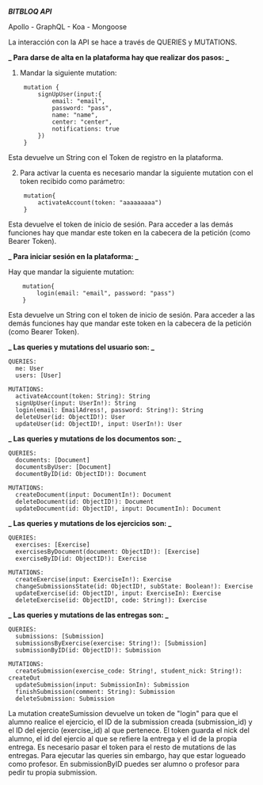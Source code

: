 **_BITBLOQ API_**

Apollo - GraphQL - Koa - Mongoose

La interacción con la API se hace a través de QUERIES y MUTATIONS.

**_ Para darse de alta en la plataforma hay que realizar dos pasos: _**

1.  Mandar la siguiente mutation:

         mutation {
             signUpUser(input:{
                 email: "email",
                 password: "pass",
                 name: "name",
                 center: "center",
                 notifications: true
             })
         }

Esta devuelve un String con el Token de registro en la plataforma.

2.  Para activar la cuenta es necesario mandar la siguiente mutation con el token recibido como parámetro:

         mutation{
             activateAccount(token: "aaaaaaaaa")
         }

Esta devuelve el token de inicio de sesión. Para acceder a las demás funciones hay que mandar este token en la cabecera de la petición (como Bearer Token).

**_ Para iniciar sesión en la plataforma: _**

Hay que mandar la siguiente mutation:

        mutation{
            login(email: "email", password: "pass")
        }

Esta devuelve un String con el token de inicio de sesión. Para acceder a las demás funciones hay que mandar este token en la cabecera de la petición (como Bearer Token).

**_ Las queries y mutations del usuario son: _**

    QUERIES:
      me: User
      users: [User]

    MUTATIONS:
      activateAccount(token: String): String
      signUpUser(input: UserIn!): String
      login(email: EmailAdress!, password: String!): String
      deleteUser(id: ObjectID!): User
      updateUser(id: ObjectID!, input: UserIn!): User

**_ Las queries y mutations de los documentos son: _**

    QUERIES:
      documents: [Document]
      documentsByUser: [Document]
      documentByID(id: ObjectID!): Document

    MUTATIONS:
      createDocument(input: DocumentIn!): Document
      deleteDocument(id: ObjectID!): Document
      updateDocument(id: ObjectID!, input: DocumentIn): Document

**_ Las queries y mutations de los ejercicios son: _**

    QUERIES:
      exercises: [Exercise]
      exercisesByDocument(document: ObjectID!): [Exercise]
      exerciseByID(id: ObjectID!): Exercise

    MUTATIONS:
      createExercise(input: ExerciseIn!): Exercise
      changeSubmissionsState(id: ObjectID!, subState: Boolean!): Exercise
      updateExercise(id: ObjectID!, input: ExerciseIn): Exercise
      deleteExercise(id: ObjectID!, code: String!): Exercise

**_ Las queries y mutations de las entregas son: _**

    QUERIES:
      submissions: [Submission]
      submissionsByExercise(exercise: String!): [Submission]
      submissionByID(id: ObjectID!): Submission

    MUTATIONS:
      createSubmission(exercise_code: String!, student_nick: String!): createOut
      updateSubmission(input: SubmissionIn): Submission
      finishSubmission(comment: String): Submission
      deleteSubmission: Submission

La mutation createSumission devuelve un token de "login" para que el alumno realice el ejercicio, el ID de la submission creada (submission_id) y el ID del ejercio (exercise_id) al que pertenece. El token guarda el nick del alumno, el id del ejercio al que se refiere la entrega y el id de la propia entrega. Es necesario pasar el token para el resto de mutations de las entregas.
Para ejecutar las queries sin embargo, hay que estar logueado como profesor. En submissionByID puedes ser alumno o profesor para pedir tu propia submission.
